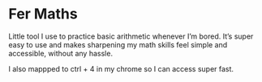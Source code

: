 # Fer Maths

Little tool I use to practice basic arithmetic whenever I’m bored. It’s super easy to use and makes sharpening my math skills feel simple and accessible, without any hassle.

I also mappped to ctrl + 4 in my chrome so I can access super fast.
